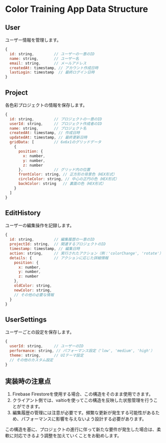 # Color Training App Data Structure

## User

ユーザー情報を管理します。

```javascript
{
  id: string,         // ユーザーの一意のID
  name: string,       // ユーザー名
  email: string,      // メールアドレス
  createdAt: timestamp, // アカウント作成日時
  lastLogin: timestamp  // 最終ログイン日時
}
```

## Project

各色彩プロジェクトの情報を保存します。

```javascript
{
  id: string,         // プロジェクトの一意のID
  userId: string,     // プロジェクト作成者のID
  name: string,       // プロジェクト名
  createdAt: timestamp, // 作成日時
  updatedAt: timestamp, // 最終更新日時
  gridData: [         // 6x6x1のグリッドデータ
    {
      position: {
        x: number,
        y: number,
        z: number
      },              // グリッド内の位置
      frontColor: string, // 正方形の背景色（HEX形式）
      circleColor: string, // 中心の正円の色（HEX形式）
      backColor: string   // 裏面の色（HEX形式）
    }
  ]
}
```

## EditHistory

ユーザーの編集操作を記録します。

```javascript
{
  id: string,         // 編集履歴の一意のID
  projectId: string,  // 関連するプロジェクトのID
  timestamp: timestamp, // 編集日時
  action: string,     // 実行されたアクション（例：'colorChange', 'rotate'）
  details: {          // アクションに応じた詳細情報
    position: {
      x: number,
      y: number,
      z: number
    },
    oldColor: string,
    newColor: string,
    // その他の必要な情報
  }
}
```

## UserSettings

ユーザーごとの設定を保存します。

```javascript
{
  userId: string,     // ユーザーのID
  performance: string, // パフォーマンス設定（'low', 'medium', 'high'）
  theme: string,      // UIテーマ設定
  // その他のカスタム設定
}
```

## 実装時の注意点

1. Firebase Firestoreを使用する場合、この構造をそのまま使用できます。
2. クライアント側では、valtioを使ってこの構造を反映した状態管理を行うことができます。
3. 編集履歴の管理には注意が必要です。頻繁な更新が発生する可能性があるため、パフォーマンスに影響を与えないよう設計する必要があります。

この構造を基に、プロジェクトの進行に伴って新たな要件が発生した場合は、柔軟に対応できるよう調整を加えていくことをお勧めします。